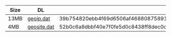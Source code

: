 |    Size   |     DL  | sha512sum |
|  ---  |  ---  |  ---  |
| 13MB | [geoip.dat](https://cdn.jsdelivr.net/gh/googleians/Rules@main/geoip.dat) | 39b754820ebb4f69d6506af468808758917101d101732d3894c5af3234b13cf12d941c814f085e4303a860aeb03e396c4314558c544dcd70a2097ed9837a87d8 |
| 4MB | [geosite.dat](https://cdn.jsdelivr.net/gh/googleians/Rules@main/geosite.dat) | 52b0c6a8dbbf40e7f0fe5d0c8438ff8dec0c5797cf438e939537ea7f0354992c7f6ba9f55a65308749c1c96db8f33ce65e4d590d54cc237f612616d5e3dcdc4b |
